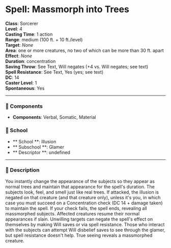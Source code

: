 
# Spell: Massmorph into Trees
**Class**: Sorcerer  
**Level**: 4  
**Casting Time**: 1 action  
**Range**: medium (100 ft. + 10 ft./level)  
**Target**: _None_  
**Area**: one or more creatures, no two of which can be more than 30 ft. apart  
**Effect**: _None_  
**Duration**: concentration  
**Saving Throw**: See Text, Will negates (+4 vs. Will negates; see text)  
**Spell Resistance**: See Text, Yes (yes; see text)  
**DC**: 14  
**Caster Level**: 1  
**Spontaneous**: Yes

---

### 🔮 Components
- **Components**: Verbal, Somatic, Material

### 🏫 School
- ** School **: Illusion
- ** Subschool **: Glamer
- ** Descriptor **: undefined
---

### 📜 Description
You instantly change the appearance of the subjects so they appear as normal trees and maintain that appearance for the spell's duration. The subjects look, feel, and smell just like real trees. If attacked, the illusion is negated on that creature (and that creature only), unless it's you, in which case you must succeed on a Concentration check (DC 14 + damage taken) to maintain the spell. If your check fails, the spell ends, revealing all massmorphed subjects. Affected creatures resume their normal appearances if slain. Unwilling targets can negate the spell's effect on themselves by making Will saves or via spell resistance. Those who interact with the subjects can attempt Will disbelief saves to see through the glamer, but spell resistance doesn't help. True seeing reveals a massmorphed creature.

